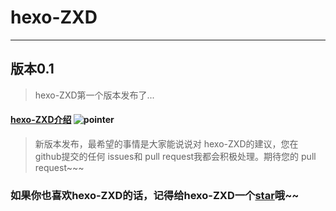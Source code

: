 # hexo-ZXD
***
## 版本0.1

> hexo-ZXD第一个版本发布了...

#### [hexo-ZXD介绍](http://zhuxudong.cn/2017/01/05/hexo-ZXD/) ![pointer](http://zhuxudong.cn/img/pointer.gif)


> 新版本发布，最希望的事情是大家能说说对 hexo-ZXD的建议，您在 github提交的任何 issues和 pull request我都会积极处理。期待您的 pull request~~~





### 如果你也喜欢hexo-ZXD的话，记得给hexo-ZXD一个[star](https://github.com/zhuxudong/hexo-ZXD)哦~~
